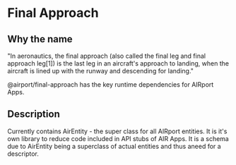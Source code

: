 # Final Approach

## Why the name 

"In aeronautics, the final approach (also called the final leg and final approach leg[1]) is the last leg in an aircraft's approach to landing, when the aircraft is lined up with the runway and descending for landing."

@airport/final-approach has the key runtime dependencies for
AIRport Apps.

## Description

Currently contains AirEntity - the super class for all AIRport entities.  It is it's own library to reduce code included in API stubs of AIR Apps.  It is a schema due to AirEntity being a
superclass of actual entities and thus aneed for a descriptor.
